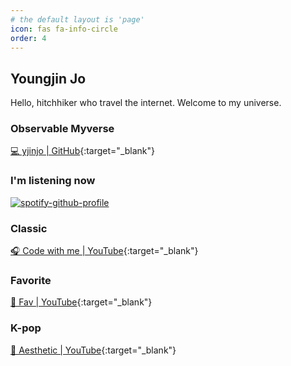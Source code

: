 ```yaml
---
# the default layout is 'page'
icon: fas fa-info-circle
order: 4
---
```


[//]: # (> Add Markdown syntax content to file `_tabs/about.md`{: .filepath } and it will show up on this page.)
[//]: # ({: .prompt-tip })

## Youngjin Jo
Hello, hitchhiker who travel the internet. Welcome to my universe.

### Observable Myverse
[💻 yjinjo | GitHub](https://github.com/yjinjo){:target="_blank"}

### I'm listening now
[![spotify-github-profile](https://spotify-github-profile.vercel.app/api/view?uid=31cgvdeinh2binzwsu6rm5t2zx2q&cover_image=true&theme=default&show_offline=false&background_color=121212)](https://spotify-github-profile.vercel.app/api/view?uid=31cgvdeinh2binzwsu6rm5t2zx2q&redirect=true)

### Classic
[🎧 Code with me | YouTube](https://www.youtube.com/playlist?list=PLXOsrNl3w2Q7QcXxDHfsDW0Pidql3Yhvp){:target="_blank"}

### Favorite
[🎼 Fav | YouTube](https://www.youtube.com/playlist?list=PLXOsrNl3w2Q4ibjB5oC7eIBSPMGyxmwo5){:target="_blank"}

### K-pop
[🌆 Aesthetic | YouTube](https://www.youtube.com/playlist?list=PLXOsrNl3w2Q7Ci5INyKKrnOuWOeV5pQOA){:target="_blank"}
